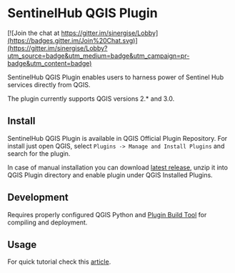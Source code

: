 # SentinelHub QGIS Plugin
[![Join the chat at https://gitter.im/sinergise/Lobby](https://badges.gitter.im/Join%20Chat.svg)](https://gitter.im/sinergise/Lobby?utm_source=badge&utm_medium=badge&utm_campaign=pr-badge&utm_content=badge)

SentinelHub QGIS Plugin enables users to harness power of Sentinel Hub services directly from QGIS.

The plugin currently supports QGIS versions 2.* and 3.0.

## Install

SentinelHub QGIS Plugin is available in QGIS Official Plugin Repository. For install just open QGIS, select `Plugins -> Manage and Install Plugins` and search for the plugin.

In case of manual installation you can download [latest release](https://github.com/sinergise/qgis_sentinel_hub/releases/latest), unzip it into QGIS Plugin directory and enable plugin under QGIS Installed Plugins.

## Development

Requires properly configured QGIS Python and [Plugin Build Tool](http://g-sherman.github.io/plugin_build_tool/) for compiling and deployment.

## Usage

For quick tutorial check this [article](https://medium.com/sentinel-hub/control-sentinel-hub-from-within-qgis-2a83eb7f13db).
